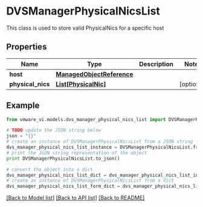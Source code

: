 # DVSManagerPhysicalNicsList

This class is used to store valid PhysicalNics for a specific host 

## Properties
Name | Type | Description | Notes
------------ | ------------- | ------------- | -------------
**host** | [**ManagedObjectReference**](ManagedObjectReference.md) |  | 
**physical_nics** | [**List[PhysicalNic]**](PhysicalNic.md) |  | [optional] 

## Example

```python
from vmware_vi.models.dvs_manager_physical_nics_list import DVSManagerPhysicalNicsList

# TODO update the JSON string below
json = "{}"
# create an instance of DVSManagerPhysicalNicsList from a JSON string
dvs_manager_physical_nics_list_instance = DVSManagerPhysicalNicsList.from_json(json)
# print the JSON string representation of the object
print DVSManagerPhysicalNicsList.to_json()

# convert the object into a dict
dvs_manager_physical_nics_list_dict = dvs_manager_physical_nics_list_instance.to_dict()
# create an instance of DVSManagerPhysicalNicsList from a dict
dvs_manager_physical_nics_list_form_dict = dvs_manager_physical_nics_list.from_dict(dvs_manager_physical_nics_list_dict)
```
[[Back to Model list]](../README.md#documentation-for-models) [[Back to API list]](../README.md#documentation-for-api-endpoints) [[Back to README]](../README.md)


